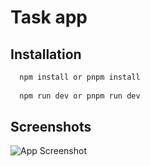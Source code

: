 
# Task app




## Installation


```bash
  npm install or pnpm install
 
  npm run dev or pnpm run dev
```
    
## Screenshots

![App Screenshot](https://i.ibb.co/YT1z5Tf/Screenshot-2024-12-03-152955.png)

